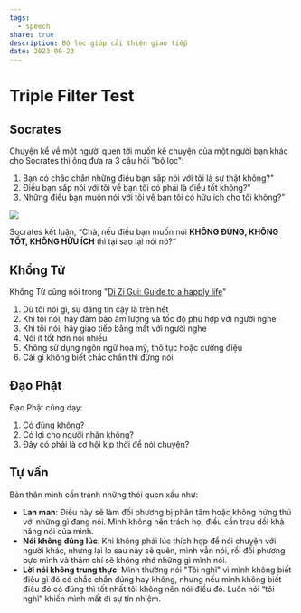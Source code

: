 ```yaml
---
tags:
  - speech
share: true
description: Bộ lọc giúp cải thiện giao tiếp
date: 2023-09-23
---
```


# Triple Filter Test
## Socrates
Chuyện kể về một người quen tới muốn kể chuyện của một người bạn khác cho Socrates thì ông đưa ra 3 câu hỏi "bộ lọc": 

1. Bạn có chắc chắn những điều bạn sắp nói với tôi là sự thật không?"
2. Điều bạn sắp nói với tôi về bạn tôi có phải là điều tốt không?”
3. Những điều bạn muốn nói với tôi về bạn tôi có hữu ích cho tôi không?”

![](https://i.imgur.com/9UOEfXx.png)

Socrates kết luận, “Chà, nếu điều bạn muốn nói **KHÔNG ĐÚNG, KHÔNG TỐT, KHÔNG HỮU ÍCH** thì tại sao lại nói nó?”
## Khổng Tử
Khổng Tử cũng nói trong "[Di Zi Gui: Guide to a happly life](https://www.amtb.tw/pdf/hz32-05.pdf)"

1. Dù tôi nói gì, sự đáng tin cậy là trên hết
2. Khi tôi nói, hãy đảm bảo âm lượng và tốc độ phù hợp với người nghe
3. Khi tôi nói, hãy giao tiếp bằng mắt với người nghe
4. Nói ít tốt hơn nói nhiều
5. Không sử dụng ngôn ngữ hoa mỹ, thô tục hoặc cường điệu
6. Cái gì không biết chắc chắn thì đừng nói
## Đạo Phật
Đạo Phật cũng dạy:

1. Có đúng không?
2. Có lợi cho người nhận không?
3. Đây có phải là cơ hội kịp thời để nói chuyện?

## Tự vấn
Bản thân mình cần tránh những thói quen xấu như:

- **Lan man**: Điều này sẽ làm đối phương bị phân tâm hoặc không hứng thú với những gì đang nói. Mình không nên trách họ, điều cần trau dồi khả năng nói của mình.
- **Nói không đúng lúc**: Khi không phải lúc thích hợp để nói chuyện với người khác, nhưng lại lo sau này sẽ quên, mình vẫn nói, rồi đối phương bực mình và thậm chí sẽ không nhớ những gì mình nói.
- **Lời nói không trung thực**: Mình thường nói "Tôi nghĩ" vì mình không biết điều gì đó có chắc chắn đúng hay không, nhưng nếu mình không biết điều đó có đúng thì tốt nhất tôi không nên nói điều đó. Luôn nói “tôi nghĩ” khiến mình mất đi sự tín nhiệm.
